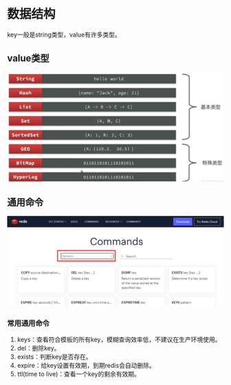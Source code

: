 # 数据结构
key一般是string类型，value有许多类型。

## value类型
![数据类型](images/数据类型.png)

## 通用命令
![通用命令文档](images/通用命令文档.png)
### 常用通用命令
1. keys：查看符合模板的所有key，模糊查询效率低，不建议在生产环境使用。
2. del：删除key。
3. exists：判断key是否存在。
4. expire：给key设置有效期，到期redis会自动删除。
5. ttl(time to live)：查看一个key的剩余有效期。
